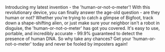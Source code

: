 Introducing my latest invention - the 'human-or-not-o-meter'! With this revolutionary device, you can finally answer the age-old question - are they human or not? Whether you're trying to catch a glimpse of Bigfoot, track down a shape-shifting alien, or just make sure your neighbor isn't a robot in disguise, the 'human-or-not-o-meter' has got you covered. It's easy to use, portable, and incredibly accurate - 99.9% guaranteed to detect the presence of human DNA. So why take any chances? Get your 'human-or-not-o-meter' today and never be fooled by imposters again!

